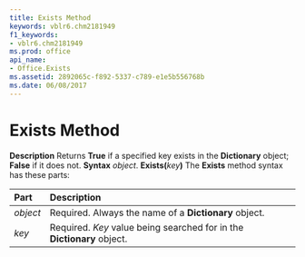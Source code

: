 ```yaml
---
title: Exists Method
keywords: vblr6.chm2181949
f1_keywords:
- vblr6.chm2181949
ms.prod: office
api_name:
- Office.Exists
ms.assetid: 2892065c-f892-5337-c789-e1e5b556768b
ms.date: 06/08/2017
---
```



# Exists Method



 **Description**
Returns **True** if a specified key exists in the **Dictionary** object; **False** if it does not.
 **Syntax**
 _object_. **Exists(**_key_**)**
The **Exists** method syntax has these parts:


|**Part**|**Description**|
|:-----|:-----|
| _object_|Required. Always the name of a **Dictionary** object.|
| _key_|Required.  _Key_ value being searched for in the **Dictionary** object.|

